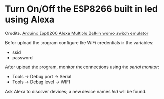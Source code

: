 # Turn On/Off the ESP8266 built in led using Alexa

Credits: [Arduino Esp8266 Alexa Multiple Belkin wemo switch emulator](https://github.com/kakopappa/arduino-esp8266-alexa-multiple-wemo-switch)

Befor upload the program configure the WiFi credentials in the variables:
* ssid
* password

After upload the program, monitor the connections using the _serial monitor_:
* Tools -> Debug port -> Serial
* Tools -> Debug level -> WIFI

Ask Alexa to discover devices; a new device names _led_ will be found.
